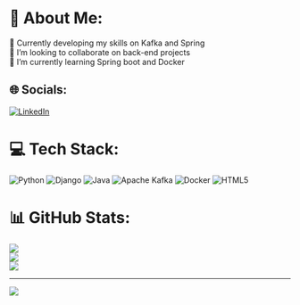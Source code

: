 # 💫 About Me:
🔭 Currently developing my skills on Kafka and Spring<br>👯 I’m looking to collaborate on back-end projects<br>🌱 I’m currently learning Spring boot and Docker<br>


## 🌐 Socials:
[![LinkedIn](https://img.shields.io/badge/LinkedIn-%230077B5.svg?logo=linkedin&logoColor=white)](https://linkedin.com/in/albert-branovici-a67231238) 

# 💻 Tech Stack:
![Python](https://img.shields.io/badge/python-3670A0?style=for-the-badge&logo=python&logoColor=ffdd54) ![Django](https://img.shields.io/badge/django-%23092E20.svg?style=for-the-badge&logo=django&logoColor=white) ![Java](https://img.shields.io/badge/java-%23ED8B00.svg?style=for-the-badge&logo=openjdk&logoColor=white) ![Apache Kafka](https://img.shields.io/badge/Apache%20Kafka-000?style=for-the-badge&logo=apachekafka) ![Docker](https://img.shields.io/badge/docker-%230db7ed.svg?style=for-the-badge&logo=docker&logoColor=white) ![HTML5](https://img.shields.io/badge/html5-%23E34F26.svg?style=for-the-badge&logo=html5&logoColor=white)
# 📊 GitHub Stats:
![](https://github-readme-stats.vercel.app/api?username=AlbertBranovici&theme=outrun&hide_border=false&include_all_commits=false&count_private=false)<br/>
![](https://github-readme-streak-stats.herokuapp.com/?user=AlbertBranovici&theme=outrun&hide_border=false)<br/>
![](https://github-readme-stats.vercel.app/api/top-langs/?username=AlbertBranovici&theme=outrun&hide_border=false&include_all_commits=false&count_private=false&layout=compact)

---
[![](https://visitcount.itsvg.in/api?id=AlbertBranovici&icon=0&color=0)](https://visitcount.itsvg.in)

<!-- Proudly created with GPRM ( https://gprm.itsvg.in ) -->
